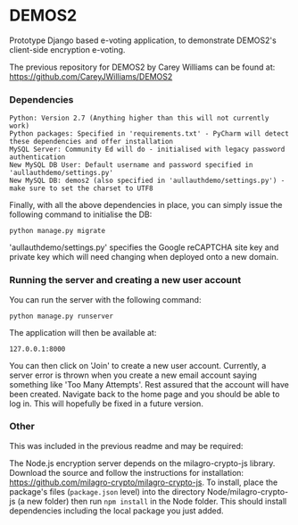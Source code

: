 # DEMOS2

Prototype Django based e-voting application, to demonstrate DEMOS2's client-side encryption e-voting.

The previous repository for DEMOS2 by Carey Williams can be found at: https://github.com/CareyJWilliams/DEMOS2

### Dependencies

    Python: Version 2.7 (Anything higher than this will not currently work)
    Python packages: Specified in 'requirements.txt' - PyCharm will detect these dependencies and offer installation
    MySQL Server: Community Ed will do - initialised with legacy password authentication
    New MySQL DB User: Default username and password specified in 'aullauthdemo/settings.py'
    New MySQL DB: demos2 (also specified in 'aullauthdemo/settings.py') - make sure to set the charset to UTF8

Finally, with all the above dependencies in place, you can simply issue the following command to initialise the DB:

    python manage.py migrate

'aullauthdemo/settings.py' specifies the Google reCAPTCHA site key and private key which will need changing when deployed
onto a new domain.

### Running the server and creating a new user account

You can run the server with the following command:

    python manage.py runserver

The application will then be available at:

    127.0.0.1:8000

You can then click on 'Join' to create a new user account. Currently, a server error is thrown when you create a new
email account saying something like 'Too Many Attempts'. Rest assured that the account will have been created. Navigate
back to the home page and you should be able to log in. This will hopefully be fixed in a future version.

### Other

This was included in the previous readme and may be required:

The Node.js encryption server depends on the milagro-crypto-js library. Download the source and follow the instructions for installation: https://github.com/milagro-crypto/milagro-crypto-js. To install, place the package's files (`package.json` level) into the directory Node/milagro-crypto-js (a new folder) then run `npm install` in the Node folder. This should install dependencies including the local package you just added.
